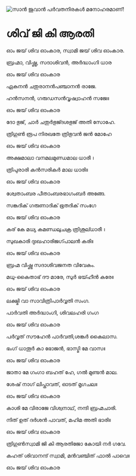 ![സാൻ ജുവാൻ പർവതനിരകൾ മനോഹരമാണ്!](lib/assets/images/artis/img.png "San Juan Mountains")

# ശിവ് ജി കി ആരതി

ഓം ജയ് ശിവ ഓംകാര, സ്വാമി ജയ് ശിവ ഓംകാര.

ബ്രഹ്മാ, വിഷ്ണു, സദാശിവൻ, അർദ്ധാംഗി ധാര

ഓം ജയ് ശിവ ഓംകാര

ഏകനൻ ചതുരാനൻപഞ്ചാനൻ രാജേ.

ഹൻസനൻ, ഗരുഡസൻവൃഷ്വാഹൻ സജേ॥

ഓം ജയ് ശിവ ഓംകാര

ദോ ഭുജ്, ചാർ ചതുർഭുജ്ദശഭുജ് അതി സോഹേ.

ത്രിഗുൺ രൂപ നിരഖതേ ത്രിഭുവൻ ജൻ മോഹേ

ഓം ജയ് ശിവ ഓംകാര

അക്ഷമാലാ വനമലമുണ്ഡമാല ധാരീ ।

ത്രിപുരാരി കൻസരികർ മാല ധാരി॥

ഓം ജയ് ശിവ ഓംകാര

ശ്വേതാംബര പീതാംബരഭാഗംബർ അങ്ങേ.

സങ്കദിക് ഗരുണാദിക് ഭൂതദിക് സംഗേ

ഓം ജയ് ശിവ ഓംകാര

കര് കേ മധ്യ കമണ്ഡലുചക്ര ത്രിശൂല്ധാരീ ।

സുഖകാരി ദുഃഖഹാരിജഗ്പാലൻ കരി॥

ഓം ജയ് ശിവ ഓംകാര

ബ്രഹ്മ വിഷ്ണു സദാശിവജനത വിവേകം.

മധു-കൈതാഭ് ദൗ മാരേ, സുർ ഭയ്ഹീൻ കരേ॥

ഓം ജയ് ശിവ ഓംകാര

ലക്ഷ്മി വാ സാവിത്രിപാർവ്വതി സംഗ.

പാർവതി അർദ്ധാംഗി, ശിവലഹരി ഗംഗ

ഓം ജയ് ശിവ ഓംകാര

പർവ്വത് സൗഹേൻ പാർവതി,ശങ്കർ കൈലാസ.

ഭംഗ് ധാതൂർ കാ ഭോജൻ, ഭാസ്മി മേ വാസ॥

ഓം ജയ് ശിവ ഓംകാര

ജാതാ മേ ഗംഗാ ബഹത് ഹേ, ഗൽ മുണ്ടൻ മാല.

ശേഷ് നാഗ് ലിപ്താവത്, ഓടത് മൃഗചല॥

ഓം ജയ് ശിവ ഓംകാര

കാശി മേ വിരാജേ വിശ്വനാഥ്, നന്ദി ബ്രഹ്മചാരി.

നിത് ഉത് ദർശൻ പാവത്, മഹിമ അതി ഭാരി॥

ഓം ജയ് ശിവ ഓംകാര

ത്രിഗുൺസ്വാമി ജി കി ആരതിജോ കോയി നർ ഗവേ.

കഹത് ശിവാനന്ദ് സ്വാമി, മൻവഞ്ചിത് ഫാൽ പാവെ॥

ഓം ജയ് ശിവ ഓംകാര
